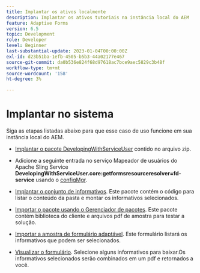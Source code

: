 ```yaml
---
title: Implantar os ativos localmente
description: Implantar os ativos tutoriais na instância local do AEM
feature: Adaptive Forms
version: 6.5
topic: Development
role: Developer
level: Beginner
last-substantial-update: 2023-01-04T00:00:00Z
exl-id: d23b51ba-1efb-4505-b5b3-44a02177e467
source-git-commit: da0b536e824f68d97618ac7bce9aec5829c3b48f
workflow-type: tm+mt
source-wordcount: '158'
ht-degree: 3%

---
```


# Implantar no sistema

Siga as etapas listadas abaixo para que esse caso de uso funcione em sua instância local do AEM.

* [Implantar o pacote DevelopingWithServiceUser](https://experienceleague.adobe.com/docs/experience-manager-learn/assets/developingwithserviceuser.zip) contido no arquivo zip.

* Adicione a seguinte entrada no serviço Mapeador de usuários do Apache Sling Service **DevelopingWithServiceUser.core:getformsresourceresolver=fd-service** usando o [configMgr](http://localhost:4502/system/console/configMgr).

* [Implantar o conjunto de informativos](assets/Newsletters.core-1.0.0-SNAPSHOT.jar). Este pacote contém o código para listar o conteúdo da pasta e montar os informativos selecionados.

* [Importar o pacote usando o Gerenciador de pacotes](assets/newsletter.zip). Este pacote contém biblioteca do cliente e arquivos pdf de amostra para testar a solução.

* [Importar a amostra de formulário adaptável](assets/sample-adaptive-form.zip). Este formulário listará os informativos que podem ser selecionados.

* [Visualizar o formulário](http://localhost:4502/content/dam/formsanddocuments/downloadarchivednewsletters/jcr:content?wcmmode=disabled).
Selecione alguns informativos para baixar.Os informativos selecionados serão combinados em um pdf e retornados a você.
